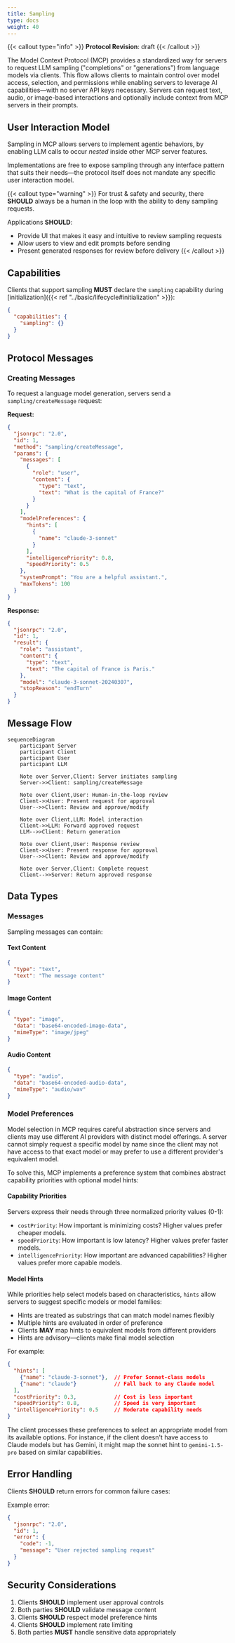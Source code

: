 ```yaml
---
title: Sampling
type: docs
weight: 40
---
```


{{< callout type="info" >}}
**Protocol Revision**: draft
{{< /callout >}}

The Model Context Protocol (MCP) provides a standardized way for servers to request LLM sampling ("completions" or "generations") from language models via clients. This flow allows clients to maintain control over model access, selection, and permissions while enabling servers to leverage AI capabilities&mdash;with no server API keys necessary. Servers can request text, audio, or image-based interactions and optionally include context from MCP servers in their prompts.

## User Interaction Model

Sampling in MCP allows servers to implement agentic behaviors, by enabling LLM calls to occur _nested_ inside other MCP server features.

Implementations are free to expose sampling through any interface pattern that suits their needs&mdash;the protocol itself does not mandate any specific user interaction model.

{{< callout type="warning" >}}
  For trust & safety and security, there **SHOULD** always be a human in the loop with the ability to deny sampling requests.
  
  Applications **SHOULD**:
  * Provide UI that makes it easy and intuitive to review sampling requests
  * Allow users to view and edit prompts before sending
  * Present generated responses for review before delivery
{{< /callout >}}

## Capabilities

Clients that support sampling **MUST** declare the `sampling` capability during [initialization]({{< ref "../basic/lifecycle#initialization" >}}):

```json
{
  "capabilities": {
    "sampling": {}
  }
}
```

## Protocol Messages

### Creating Messages

To request a language model generation, servers send a `sampling/createMessage` request:

**Request:**
```json
{
  "jsonrpc": "2.0",
  "id": 1,
  "method": "sampling/createMessage",
  "params": {
    "messages": [
      {
        "role": "user",
        "content": {
          "type": "text",
          "text": "What is the capital of France?"
        }
      }
    ],
    "modelPreferences": {
      "hints": [
        {
          "name": "claude-3-sonnet"
        }
      ],
      "intelligencePriority": 0.8,
      "speedPriority": 0.5
    },
    "systemPrompt": "You are a helpful assistant.",
    "maxTokens": 100
  }
}
```

**Response:**
```json
{
  "jsonrpc": "2.0",
  "id": 1,
  "result": {
    "role": "assistant",
    "content": {
      "type": "text",
      "text": "The capital of France is Paris."
    },
    "model": "claude-3-sonnet-20240307",
    "stopReason": "endTurn"
  }
}
```

## Message Flow

```mermaid
sequenceDiagram
    participant Server
    participant Client
    participant User
    participant LLM

    Note over Server,Client: Server initiates sampling
    Server->>Client: sampling/createMessage

    Note over Client,User: Human-in-the-loop review
    Client->>User: Present request for approval
    User-->>Client: Review and approve/modify

    Note over Client,LLM: Model interaction
    Client->>LLM: Forward approved request
    LLM-->>Client: Return generation

    Note over Client,User: Response review
    Client->>User: Present response for approval
    User-->>Client: Review and approve/modify

    Note over Server,Client: Complete request
    Client-->>Server: Return approved response
```

## Data Types

### Messages

Sampling messages can contain:

#### Text Content
```json
{
  "type": "text",
  "text": "The message content"
}
```

#### Image Content
```json
{
  "type": "image",
  "data": "base64-encoded-image-data",
  "mimeType": "image/jpeg"
}
```

#### Audio Content
```json
{
  "type": "audio",
  "data": "base64-encoded-audio-data",
  "mimeType": "audio/wav"
}
```


### Model Preferences

Model selection in MCP requires careful abstraction since servers and clients may use different AI providers with distinct model offerings. A server cannot simply request a specific model by name since the client may not have access to that exact model or may prefer to use a different provider's equivalent model.

To solve this, MCP implements a preference system that combines abstract capability priorities with optional model hints:

#### Capability Priorities

Servers express their needs through three normalized priority values (0-1):

- `costPriority`: How important is minimizing costs? Higher values prefer cheaper models.
- `speedPriority`: How important is low latency? Higher values prefer faster models.
- `intelligencePriority`: How important are advanced capabilities? Higher values prefer more capable models.

#### Model Hints

While priorities help select models based on characteristics, `hints` allow servers to suggest specific models or model families:

- Hints are treated as substrings that can match model names flexibly
- Multiple hints are evaluated in order of preference
- Clients **MAY** map hints to equivalent models from different providers
- Hints are advisory&mdash;clients make final model selection

For example:
```json
{
  "hints": [
    {"name": "claude-3-sonnet"},  // Prefer Sonnet-class models
    {"name": "claude"}            // Fall back to any Claude model
  ],
  "costPriority": 0.3,            // Cost is less important
  "speedPriority": 0.8,           // Speed is very important
  "intelligencePriority": 0.5     // Moderate capability needs
}
```

The client processes these preferences to select an appropriate model from its available options. For instance, if the client doesn't have access to Claude models but has Gemini, it might map the sonnet hint to `gemini-1.5-pro` based on similar capabilities.

## Error Handling

Clients **SHOULD** return errors for common failure cases:

Example error:
```json
{
  "jsonrpc": "2.0",
  "id": 1,
  "error": {
    "code": -1,
    "message": "User rejected sampling request"
  }
}
```

## Security Considerations

1. Clients **SHOULD** implement user approval controls
2. Both parties **SHOULD** validate message content
3. Clients **SHOULD** respect model preference hints
4. Clients **SHOULD** implement rate limiting
5. Both parties **MUST** handle sensitive data appropriately

